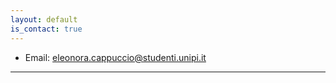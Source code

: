 ```yaml
---
layout: default
is_contact: true
---
```


* Email: [eleonora.cappuccio@studenti.unipi.it](mailto:eleonora.cappuccio@studenti.unipi.it)

---
